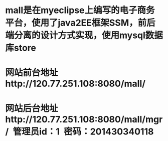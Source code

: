﻿# mall是在myeclipse上编写的电子商务平台，使用了java2EE框架SSM，前后端分离的设计方式实现，使用mysql数据库store
# 网站前台地址http://120.77.251.108:8080/mall/
# 网站后台地址http://120.77.251.108:8080/mall/mgr/  管理员id：1  密码：201430340118
